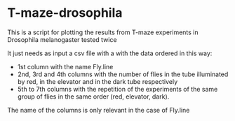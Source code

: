 # T-maze-drosophila
This is a script for plotting the results from T-maze experiments in Drosophila melanogaster tested twice


It just needs as input a csv file with a with the data ordered in this way:

- 1st column with the name Fly.line
- 2nd, 3rd and 4th columns with the number of flies in the tube illuminated by red, in the elevator and in the dark tube respectively
- 5th to 7th columns with the repetition of the experiments of the same group of flies in the same order (red, elevator, dark).

The name of the columns is only relevant in the case of Fly.line
